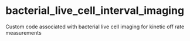 # bacterial_live_cell_interval_imaging
Custom code associated with bacterial live cell imaging for kinetic off rate measurements
